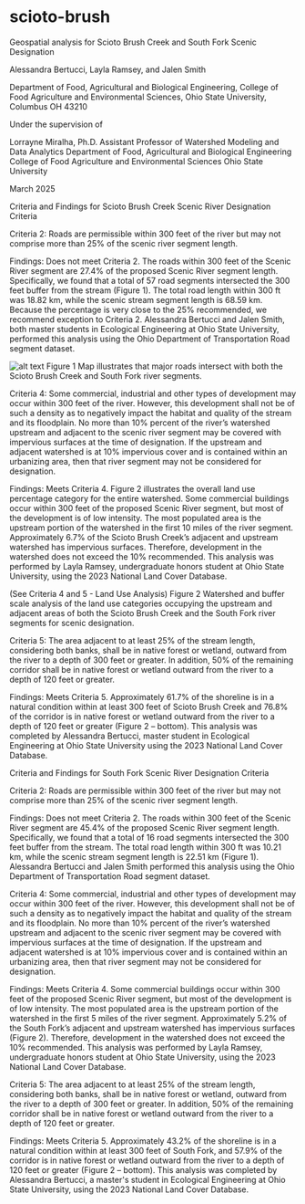 # scioto-brush
Geospatial analysis for Scioto Brush Creek and South Fork Scenic Designation

Alessandra Bertucci, Layla Ramsey, and Jalen Smith

Department of Food, Agricultural and Biological Engineering, College of Food Agriculture and Environmental Sciences, Ohio State University, Columbus OH 43210


Under the supervision of

Lorrayne Miralha, Ph.D.
Assistant Professor of Watershed Modeling and Data Analytics
Department of Food, Agricultural and Biological Engineering
College of Food Agriculture and Environmental Sciences
Ohio State University

March 2025 


Criteria and Findings for Scioto Brush Creek
Scenic River Designation Criteria

Criteria 2: Roads are permissible within 300 feet of the river but may not comprise more than 25% of the scenic river segment length.

Findings: Does not meet Criteria 2. The roads within 300 feet of the Scenic River segment are 27.4% of the proposed Scenic River segment length. Specifically, we found that a total of 57 road segments intersected the 300 feet buffer from the stream (Figure 1). The total road length within 300 ft was 18.82 km, while the scenic stream segment length is 68.59 km. Because the percentage is very close to the 25% recommended, we recommend exception to Criteria 2. Alessandra Bertucci and Jalen Smith, both master students in Ecological Engineering at Ohio State University, performed this analysis using the Ohio Department of Transportation Road segment dataset.

 ![alt text](https://github.com/miralha/scioto-brush/blob/main/Criteria%202%20-%20Road%20Segments.png)
Figure 1	 Map illustrates that major roads intersect with both the Scioto Brush Creek and South Fork river segments. 

Criteria 4: Some commercial, industrial and other types of development may occur within 300 feet of the river.  However, this development shall not be of such a density as to negatively impact the habitat and quality of the stream and its floodplain.  No more than 10% percent of the river’s watershed upstream and adjacent to the scenic river segment may be covered with impervious surfaces at the time of designation.  If the upstream and adjacent watershed is at 10% impervious cover and is contained within an urbanizing area, then that river segment may not be considered for designation. 

Findings: Meets Criteria 4. Figure 2 illustrates the overall land use percentage category for the entire watershed. Some commercial buildings occur within 300 feet of the proposed Scenic River segment, but most of the development is of low intensity. The most populated area is the upstream portion of the watershed in the first 10 miles of the river segment. Approximately 6.7% of the Scioto Brush Creek’s adjacent and upstream watershed has impervious surfaces. Therefore, development in the watershed does not exceed the 10% recommended. This analysis was performed by Layla Ramsey, undergraduate honors student at Ohio State University, using the 2023 National Land Cover Database.
 
(See Criteria 4 and 5 - Land Use Analysis) Figure 2	Watershed and buffer scale analysis of the land use categories occupying the upstream and adjacent areas of both the Scioto Brush Creek and the South Fork river segments for scenic designation. 

Criteria 5: The area adjacent to at least 25% of the stream length, considering both banks, shall be in native forest or wetland, outward from the river to a depth of 300 feet or greater.  In addition, 50% of the remaining corridor shall be in native forest or wetland outward from the river to a depth of 120 feet or greater.

Findings: Meets Criteria 5. Approximately 61.7% of the shoreline is in a natural condition within at least 300 feet of Scioto Brush Creek and 76.8% of the corridor is in native forest or wetland outward from the river to a depth of 120 feet or greater (Figure 2 – bottom). This analysis was completed by Alessandra Bertucci, master student in Ecological Engineering at Ohio State University using the 2023 National Land Cover Database.

Criteria and Findings for South Fork
Scenic River Designation Criteria

Criteria 2: Roads are permissible within 300 feet of the river but may not comprise more than 25% of the scenic river segment length.

Findings: Does not meet Criteria 2. The roads within 300 feet of the Scenic River segment are 45.4% of the proposed Scenic River segment length. Specifically, we found that a total of 16 road segments intersected the 300 feet buffer from the stream. The total road length within 300 ft was 10.21 km, while the scenic stream segment length is 22.51 km (Figure 1). Alessandra Bertucci and Jalen Smith performed this analysis using the Ohio Department of Transportation Road segment dataset.

Criteria 4: Some commercial, industrial and other types of development may occur within 300 feet of the river.  However, this development shall not be of such a density as to negatively impact the habitat and quality of the stream and its floodplain.  No more than 10% percent of the river’s watershed upstream and adjacent to the scenic river segment may be covered with impervious surfaces at the time of designation.  If the upstream and adjacent watershed is at 10% impervious cover and is contained within an urbanizing area, then that river segment may not be considered for designation. 

Findings: Meets Criteria 4. Some commercial buildings occur within 300 feet of the proposed Scenic River segment, but most of the development is of low intensity. The most populated area is the upstream portion of the watershed in the first 5 miles of the river segment. Approximately 5.2% of the South Fork’s adjacent and upstream watershed has impervious surfaces (Figure 2). Therefore, development in the watershed does not exceed the 10% recommended. This analysis was performed by Layla Ramsey, undergraduate honors student at Ohio State University, using the 2023 National Land Cover Database.

Criteria 5: The area adjacent to at least 25% of the stream length, considering both banks, shall be in native forest or wetland, outward from the river to a depth of 300 feet or greater.  In addition, 50% of the remaining corridor shall be in native forest or wetland outward from the river to a depth of 120 feet or greater.

Findings: Meets Criteria 5. Approximately 43.2% of the shoreline is in a natural condition within at least 300 feet of South Fork, and 57.9% of the corridor is in native forest or wetland outward from the river to a depth of 120 feet or greater (Figure 2 – bottom). This analysis was completed by Alessandra Bertucci, a master's student in Ecological Engineering at Ohio State University, using the 2023 National Land Cover Database.
